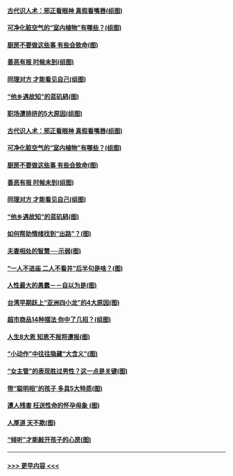 #### [古代识人术：邪正看眼神 真假看嘴唇(组图)](../pages/p8/951935.md?t=11091753) 
#### [可净化脏空气的“室内植物”有哪些？(组图)](../pages/p8/951829.md?t=11091753) 
#### [厨房不要做这些事 有些会致命(图)](../pages/p8/951588.md?t=11091753) 
#### [善恶有报 时候未到(组图)](../pages/p8/951604.md?t=11091753) 
#### [同理对方 才能看见自己(组图)](../pages/p8/951802.md?t=11091753) 
#### [“他乡遇故知”的蓝矶鸫(图)](../pages/p8/951781.md?t=11091753) 
#### [职场遭排挤的5大原因(组图)](../pages/p8/951951.md?t=11091753) 
#### [古代识人术：邪正看眼神 真假看嘴唇(组图)](../pages/p8/951935.md?t=11091753) 
#### [可净化脏空气的“室内植物”有哪些？(组图)](../pages/p8/951829.md?t=11091753) 
#### [厨房不要做这些事 有些会致命(图)](../pages/p8/951588.md?t=11091753) 
#### [善恶有报 时候未到(组图)](../pages/p8/951604.md?t=11091753) 
#### [同理对方 才能看见自己(组图)](../pages/p8/951802.md?t=11091753) 
#### [“他乡遇故知”的蓝矶鸫(图)](../pages/p8/951781.md?t=11091753) 
#### [如何帮助情绪找到“出路”？(图)](../pages/p8/951774.md?t=11091753) 
#### [夫妻相处的智慧──示弱(图)](../pages/p8/951772.md?t=11091753) 
#### [“一人不进庙 二人不看井”后半句是啥？(图)](../pages/p8/951728.md?t=11091753) 
#### [人性最大的愚蠢－－自以为是(图)](../pages/p8/951399.md?t=11091753) 
#### [台湾早期跃上“亚洲四小龙”的4大原因(图)](../pages/p8/951677.md?t=11091753) 
#### [超市商品14种摆法 你中了几招？(组图)](../pages/p8/951661.md?t=11091753) 
#### [人生8大恩 知恩不报将遭报(图)](../pages/p8/951585.md?t=11091753) 
#### [“小动作”中往往隐藏“大含义”(图)](../pages/p8/951358.md?t=11091753) 
#### [“女主管”的表现胜过男性？这一点是关键(图)](../pages/p8/951554.md?t=11091753) 
#### [带“聪明相”的孩子 多具5大特质(图)](../pages/p8/951545.md?t=11091753) 
#### [遭人残害 枉送性命的怀孕母象 (图)](../pages/p8/949160.md?t=11091753) 
#### [人厚道 天不欺(图)](../pages/p8/951392.md?t=11091753) 
#### [“倾听”才能敲开孩子的心房(图)](../pages/p8/951441.md?t=11091753) 

----
#### [ >>> 更早内容 <<< ](../indexes/p8-earlier.md)
